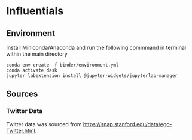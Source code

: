 # Influentials
 
## Environment

Install Miniconda/Anaconda and run the following commmand in terminal within the main directory

    conda env create -f binder/environment.yml
    conda activate dask
    jupyter labextension install @jupyter-widgets/jupyterlab-manager


    
    
## Sources

### Twitter Data
Twitter data was sourced from https://snap.stanford.edu/data/ego-Twitter.html.


